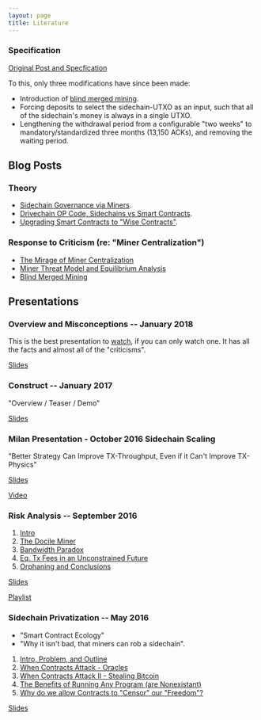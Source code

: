 ```yaml
---
layout: page
title: Literature
---
```


### Specification

[Original Post and Specfication](http://www.truthcoin.info/blog/drivechain/)

To this, only three modifications have since been made:

* Introduction of [blind merged mining](http://www.truthcoin.info/blog/blind-merged-mining/).
* Forcing deposits to select the sidechain-UTXO as an input, such that all of the sidechain's money is always in a single UTXO.
* Lengthening the withdrawal period from a configurable "two weeks" to mandatory/standardized three months (13,150 ACKs), and removing the waiting period.


## Blog Posts

### Theory

* [Sidechain Governance via Miners](http://www.truthcoin.info/blog/contracts-oracles-sidechains/).
* [Drivechain OP Code, Sidechains vs Smart Contracts](http://www.truthcoin.info/blog/drivechain-op-code/).
* [Upgrading Smart Contracts to "Wise Contracts"](http://www.truthcoin.info/blog/wise-contracts/).

### Response to Criticism (re: "Miner Centralization")

* [The Mirage of Miner Centralization](http://www.truthcoin.info/blog/mirage-miner-centralization/)
* [Miner Threat Model and Equilibrium Analysis](http://www.truthcoin.info/blog/mining-threat-equilibrium/)
* [Blind Merged Mining](http://www.truthcoin.info/blog/blind-merged-mining/)



## Presentations

### Overview and Misconceptions -- January 2018

This is the best presentation to [watch](https://www.youtube.com/watch?v=gUbGT70wy5k), if you can only watch one. It has all the facts and almost all of the "criticisms".

[Slides](/media/slides/dc-overview-misconceptions.pdf)


### Construct -- January 2017

"Overview / Teaser / Demo"

[Slides](/media/slides/psztorc-drivechain-construct-2017.pdf)


### Milan Presentation - October 2016 Sidechain Scaling

"Better Strategy Can Improve TX-Throughput, Even if it Can't Improve TX-Physics"

[Slides](/media/slides/psztorc-milan.pdf)

[Video](https://www.youtube.com/watch?v=Gzg_u9gHc5Q&t=6575s)


### Risk Analysis -- September 2016

1. [Intro](https://www.youtube.com/watch?v=0goYH2sDw0w&list=PLw8-6ARlyVciNjgS_NFhAu-qt7HPf_dtg&index=1)
2. [The Docile Miner](https://www.youtube.com/watch?v=91TufmffIDg&list=PLw8-6ARlyVciNjgS_NFhAu-qt7HPf_dtg&index=2)
3. [Bandwidth Paradox](https://www.youtube.com/watch?v=9Yl4zd5V1W8&list=PLw8-6ARlyVciNjgS_NFhAu-qt7HPf_dtg&index=3)
4. [Eq. Tx Fees in an Unconstrained Future](https://www.youtube.com/watch?v=YErLEuOi3xU&list=PLw8-6ARlyVciNjgS_NFhAu-qt7HPf_dtg&index=4)
5. [Orphaning and Conclusions](https://www.youtube.com/watch?v=0gRDuLWq0Vg&list=PLw8-6ARlyVciNjgS_NFhAu-qt7HPf_dtg&index=5)

[Slides](/media/slides/psztorc-sidechain-risks.pdf)

[Playlist](https://www.youtube.com/playlist?list=PLw8-6ARlyVciNjgS_NFhAu-qt7HPf_dtg)


### Sidechain Privatization -- May 2016

* "Smart Contract Ecology"
* "Why it isn't bad, that miners can rob a sidechain".

1. [Intro, Problem, and Outline](https://www.youtube.com/watch?v=xGu0o8HH10U&list=PLw8-6ARlyVciMH79ZyLOpImsMug3LgNc4&index=1)
2. [When Contracts Attack - Oracles](https://www.youtube.com/watch?v=2OOKgTSrITs&list=PLw8-6ARlyVciMH79ZyLOpImsMug3LgNc4&index=2)
3. [When Contracts Attack II - Stealing Bitcoin](https://www.youtube.com/watch?v=S-65G-fp9zM&list=PLw8-6ARlyVciMH79ZyLOpImsMug3LgNc4&index=3)
4. [The Benefits of Running Any Program (are Nonexistant)](https://www.youtube.com/watch?v=k3L2Rdz06NM&list=PLw8-6ARlyVciMH79ZyLOpImsMug3LgNc4&index=4)
5. [Why do we allow Contracts to "Censor" our "Freedom"?](https://www.youtube.com/watch?v=GsnDUAkwlOw&list=PLw8-6ARlyVciMH79ZyLOpImsMug3LgNc4&index=5)

[Slides](/media/slides/psztorc-sidechain-privatization.pdf)

